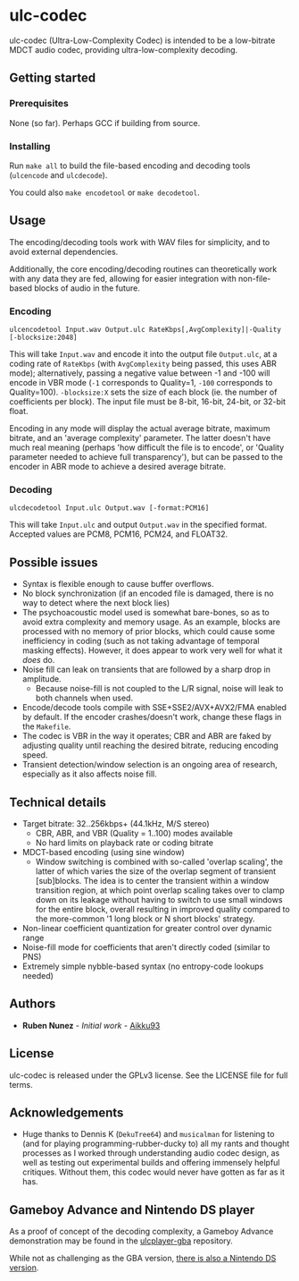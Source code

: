 # ulc-codec
ulc-codec (Ultra-Low-Complexity Codec) is intended to be a low-bitrate MDCT audio codec, providing ultra-low-complexity decoding.

## Getting started

### Prerequisites
None (so far). Perhaps GCC if building from source.

### Installing
Run ```make all``` to build the file-based encoding and decoding tools (```ulcencode``` and ```ulcdecode```).

You could also ```make encodetool``` or ```make decodetool```.

## Usage
The encoding/decoding tools work with WAV files for simplicity, and to avoid external dependencies.

Additionally, the core encoding/decoding routines can theoretically work with any data they are fed, allowing for easier integration with non-file-based blocks of audio in the future.

### Encoding
```ulcencodetool Input.wav Output.ulc RateKbps[,AvgComplexity]|-Quality [-blocksize:2048]```

This will take ```Input.wav``` and encode it into the output file ```Output.ulc```, at a coding rate of ```RateKbps``` (with ```AvgComplexity``` being passed, this uses ABR mode); alternatively, passing a negative value between -1 and -100 will encode in VBR mode (```-1``` corresponds to Quality=1, ```-100``` corresponds to Quality=100). ```-blocksize:X``` sets the size of each block (ie. the number of coefficients per block). The input file must be 8-bit, 16-bit, 24-bit, or 32-bit float.

Encoding in any mode will display the actual average bitrate, maximum bitrate, and an 'average complexity' parameter. The latter doesn't have much real meaning (perhaps 'how difficult the file is to encode', or 'Quality parameter needed to achieve full transparency'), but can be passed to the encoder in ABR mode to achieve a desired average bitrate.

### Decoding
```ulcdecodetool Input.ulc Output.wav [-format:PCM16]```

This will take ```Input.ulc``` and output ```Output.wav``` in the specified format. Accepted values are PCM8, PCM16, PCM24, and FLOAT32.

## Possible issues
* Syntax is flexible enough to cause buffer overflows.
* No block synchronization (if an encoded file is damaged, there is no way to detect where the next block lies)
* The psychoacoustic model used is somewhat bare-bones, so as to avoid extra complexity and memory usage. As an example, blocks are processed with no memory of prior blocks, which could cause some inefficiency in coding (such as not taking advantage of temporal masking effects). However, it does appear to work very well for what it *does* do.
* Noise fill can leak on transients that are followed by a sharp drop in amplitude.
    * Because noise-fill is not coupled to the L/R signal, noise will leak to both channels when used.
* Encode/decode tools compile with SSE+SSE2/AVX+AVX2/FMA enabled by default. If the encoder crashes/doesn't work, change these flags in the ```Makefile```.
* The codec is VBR in the way it operates; CBR and ABR are faked by adjusting quality until reaching the desired bitrate, reducing encoding speed.
* Transient detection/window selection is an ongoing area of research, especially as it also affects noise fill.

## Technical details
* Target bitrate: 32..256kbps+ (44.1kHz, M/S stereo)
    * CBR, ABR, and VBR (Quality = 1..100) modes available
    * No hard limits on playback rate or coding bitrate
* MDCT-based encoding (using sine window)
    * Window switching is combined with so-called 'overlap scaling', the latter of which varies the size of the overlap segment of transient \[sub]blocks. The idea is to center the transient within a window transition region, at which point overlap scaling takes over to clamp down on its leakage without having to switch to use small windows for the entire block, overall resulting in improved quality compared to the more-common '1 long block or N short blocks' strategy.
* Non-linear coefficient quantization for greater control over dynamic range
* Noise-fill mode for coefficients that aren't directly coded (similar to PNS)
* Extremely simple nybble-based syntax (no entropy-code lookups needed)

## Authors
* **Ruben Nunez** - *Initial work* - [Aikku93](https://github.com/Aikku93)

## License
ulc-codec is released under the GPLv3 license. See the LICENSE file for full terms.

## Acknowledgements
* Huge thanks to Dennis K (`DekuTree64`) and `musicalman` for listening to (and for playing programming-rubber-ducky to) all my rants and thought processes as I worked through understanding audio codec design, as well as testing out experimental builds and offering immensely helpful critiques. Without them, this codec would never have gotten as far as it has.

## Gameboy Advance and Nintendo DS player

As a proof of concept of the decoding complexity, a Gameboy Advance demonstration may be found in the [ulcplayer-gba](https://github.com/Aikku93/ulcplayer-gba) repository.

While not as challenging as the GBA version, [there is also a Nintendo DS version](https://github.com/Aikku93/ulcplayer-nds).
